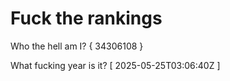 # Fuck the rankings

Who the hell am I?
{ 34306108 }

What fucking year is it?
[ 2025-05-25T03:06:40Z ]
